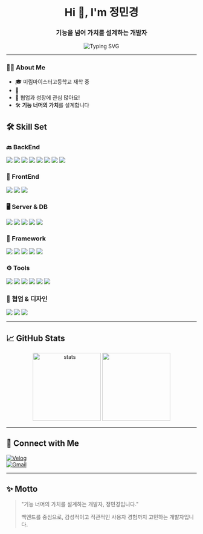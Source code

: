 <h1 align="center">Hi 👋, I'm 정민경</h1>
<h3 align="center">기능을 넘어 가치를 설계하는 개발자</h3>

<p align="center">
  <img src="https://readme-typing-svg.herokuapp.com?font=Fira+Code&pause=1000&color=36BCF7&center=true&vCenter=true&width=435&lines=Welcome+to+my+GitHub!;I'm+a+Backend+Developer" alt="Typing SVG" />
</p>

---

### 🧑‍💻 About Me

- 🎓 미림마이스터고등학교 재학 중 
- 🌱 
- 💬 협업과 성장에 관심 많아요!  
- 🛠️ **기능 너머의 가치**를 설계합니다  

## 🛠️ Skill Set

### 🔙 BackEnd  
<p>
  <img src="https://img.shields.io/badge/Java-007396?style=flat-square&logo=OpenJDK&logoColor=white"/>
  <img src="https://img.shields.io/badge/Spring-6DB33F?style=flat-square&logo=Spring&logoColor=white"/>
  <img src="https://img.shields.io/badge/PHP-777BB4?style=flat-square&logo=php&logoColor=white"/>
  <img src="https://img.shields.io/badge/Node.js-339933?style=flat-square&logo=Node.js&logoColor=white"/>
  <img src="https://img.shields.io/badge/C-A8B9CC?style=flat-square&logo=c&logoColor=white"/>
  <img src="https://img.shields.io/badge/C++-00599C?style=flat-square&logo=c%2B%2B&logoColor=white"/>
  <img src="https://img.shields.io/badge/Python-3776AB?style=flat-square&logo=Python&logoColor=white"/>
  <img src="https://img.shields.io/badge/Kotlin-7F52FF?style=flat-square&logo=Kotlin&logoColor=white"/>
</p>

### 🎨 FrontEnd  
<p>
  <img src="https://img.shields.io/badge/HTML5-E34F26?style=flat-square&logo=HTML5&logoColor=white"/>
  <img src="https://img.shields.io/badge/CSS3-1572B6?style=flat-square&logo=CSS3&logoColor=white"/>
  <img src="https://img.shields.io/badge/JavaScript-F7DF1E?style=flat-square&logo=JavaScript&logoColor=black"/>
</p>

### 🖥️ Server & DB  
<p>
  <img src="https://img.shields.io/badge/Apache-D22128?style=flat-square&logo=Apache&logoColor=white"/>
  <img src="https://img.shields.io/badge/Oracle-F80000?style=flat-square&logo=Oracle&logoColor=white"/>
  <img src="https://img.shields.io/badge/Tomcat-F8DC75?style=flat-square&logo=Apache%20Tomcat&logoColor=black"/>
  <img src="https://img.shields.io/badge/MySQL-4479A1?style=flat-square&logo=MySQL&logoColor=white"/>
  <img src="https://img.shields.io/badge/Firebase-FFCA28?style=flat-square&logo=Firebase&logoColor=black"/>
</p>

### 🧰 Framework  
<p>
  <img src="https://img.shields.io/badge/Express.js-000000?style=flat-square&logo=express&logoColor=white"/>
  <img src="https://img.shields.io/badge/Flask-000000?style=flat-square&logo=Flask&logoColor=white"/>
  <img src="https://img.shields.io/badge/Spring%20Boot-6DB33F?style=flat-square&logo=Spring%20Boot&logoColor=white"/>
  <img src="https://img.shields.io/badge/Bootstrap-7952B3?style=flat-square&logo=Bootstrap&logoColor=white"/>
  <img src="https://img.shields.io/badge/JavaFX-2C54A0?style=flat-square&logo=OpenJFX&logoColor=white"/>
</p>

### ⚙️ Tools  
<p>
  <img src="https://img.shields.io/badge/IntelliJ%20IDEA-000000?style=flat-square&logo=IntelliJ%20IDEA&logoColor=white"/>
  <img src="https://img.shields.io/badge/Eclipse-2C2255?style=flat-square&logo=Eclipse&logoColor=white"/>
  <img src="https://img.shields.io/badge/VS%20Code-007ACC?style=flat-square&logo=Visual%20Studio%20Code&logoColor=white"/>
  <img src="https://img.shields.io/badge/Visual%20Studio-5C2D91?style=flat-square&logo=Visual%20Studio&logoColor=white"/>
  <img src="https://img.shields.io/badge/PyCharm-000000?style=flat-square&logo=PyCharm&logoColor=white"/>
  <img src="https://img.shields.io/badge/SQL%20Developer-F80000?style=flat-square&logo=Oracle&logoColor=white"/>
</p>

### 🤝 협업 & 디자인  
<p>
  <img src="https://img.shields.io/badge/GitHub-181717?style=flat-square&logo=GitHub&logoColor=white"/>
  <img src="https://img.shields.io/badge/Notion-000000?style=flat-square&logo=Notion&logoColor=white"/>
  <img src="https://img.shields.io/badge/Figma-F24E1E?style=flat-square&logo=Figma&logoColor=white"/>
</p>

---

## 📈 GitHub Stats

<p align="center">
  <img src="https://github-readme-stats.vercel.app/api?username=wizardwid&show_icons=true&theme=radical" alt="stats" height="180"/>
  <img src="https://github-readme-stats.vercel.app/api/top-langs/?username=wizardwid&layout=compact&theme=radical" height="180"/>
</p>

---

## 🔗 Connect with Me

[![Velog](https://img.shields.io/badge/Velog-20C997?style=flat-square&logo=Velog&logoColor=white)](https://velog.io/@stu_mk)  
[![Gmail](https://img.shields.io/badge/Gmail-D14836?style=flat-square&logo=Gmail&logoColor=white)](mailto:s2335@e-mirim.hs.kr)

---

## ✨ Motto

> "기능 너머의 가치를 설계하는 개발자, 정민경입니다."
> 
> 백엔드를 중심으로, 감성적이고 직관적인 사용자 경험까지 고민하는 개발자입니다.

